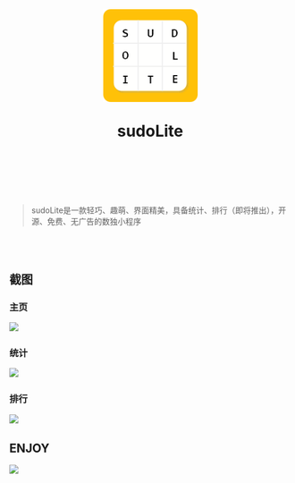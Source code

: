 <h1 align="center">
	<img width="170" src="./images/logo2.png" />
  <p>sudoLite</p>
	<br>
	<br>
</h1>

> sudoLite是一款轻巧、趣萌、界面精美，具备统计、排行（即将推出），开源、免费、无广告的数独小程序

<br>
<br>

## 截图

### 主页
<img width="270" src="https://lite.fun/images/index.jpg" />

### 统计
<img width="270" src="https://lite.fun/images/record.jpg" />

### 排行
<img width="270" src="https://lite.fun/images/rank.jpg" />

## ENJOY
<img width="270" src="https://lite.fun/images/qrcode.jpg" />
